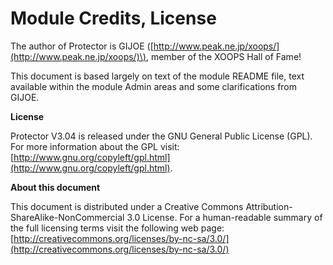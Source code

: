 # Module Credits, License

The author of Protector is GIJOE \([http://www.peak.ne.jp/xoops/](http://www.peak.ne.jp/xoops/)\), member of the XOOPS Hall of Fame!

This document is based largely on text of the module README file, text available within the module Admin areas and some clarifications from GIJOE.

**License**

Protector V3.04 is released under the GNU General Public License \(GPL\). For more information about the GPL visit: [http://www.gnu.org/copyleft/gpl.html](http://www.gnu.org/copyleft/gpl.html).

**About this document**

This document is distributed under a Creative Commons Attribution-ShareAlike-NonCommercial 3.0 License. For a human-readable summary of the full licensing terms visit the following web page: [http://creativecommons.org/licenses/by-nc-sa/3.0/](http://creativecommons.org/licenses/by-nc-sa/3.0/)

